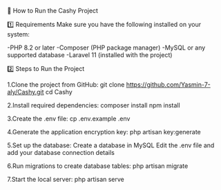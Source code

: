 🚀 How to Run the Cashy Project

1️⃣ Requirements
Make sure you have the following installed on your system:

-PHP 8.2 or later
-Composer (PHP package manager)
-MySQL or any supported database
-Laravel 11 (installed with the project)

2️⃣ Steps to Run the Project

1.Clone the project from GitHub:
git clone https://github.com/Yasmin-7-aly/Cashy.git
cd Cashy

2.Install required dependencies:
composer install
npm install 

3.Create the .env file:
cp .env.example .env

4.Generate the application encryption key:
php artisan key:generate

5.Set up the database:
Create a database in MySQL
Edit the .env file and add your database connection details

6.Run migrations to create database tables:
php artisan migrate

7.Start the local server:
php artisan serve
